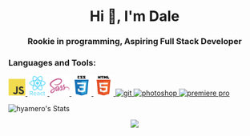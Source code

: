<h1 align="center">Hi 👋, I'm Dale</h1>
<h3 align="center">Rookie in programming, Aspiring Full Stack Developer</h3>

<h3 align="left">Languages and Tools:</h3>
<p align="left">
  <a
    href="https://developer.mozilla.org/en-US/docs/Web/JavaScript"
    target="_blank"
  >
    <img
      src="https://raw.githubusercontent.com/devicons/devicon/master/icons/javascript/javascript-original.svg"
      alt="javascript"
      width="34"
      height="34"
    />
  </a>
    <a href="https://reactjs.org/" target="_blank">
      <img
        src="https://raw.githubusercontent.com/devicons/devicon/master/icons/react/react-original-wordmark.svg"
        alt="react"
        width="40"
        height="40"
      />
    </a>
      <a href="https://sass-lang.com" target="_blank">
        <img
          src="https://raw.githubusercontent.com/devicons/devicon/master/icons/sass/sass-original.svg"
          alt="sass"
          width="40"
          height="40"
        />
      </a>
    </a>
    <a href="https://www.w3schools.com/css/" target="_blank">
      <img
        src="https://raw.githubusercontent.com/devicons/devicon/master/icons/css3/css3-original-wordmark.svg"
        alt="css3"
        width="40"
        height="40"
      />
      <a href="https://www.w3.org/html/" target="_blank">
        <img
          src="https://raw.githubusercontent.com/devicons/devicon/master/icons/html5/html5-original-wordmark.svg"
          alt="html5"
          width="40"
          height="40"
        />
      </a>
      <a href="https://git-scm.com/" target="_blank">
        <img
          src="https://www.vectorlogo.zone/logos/git-scm/git-scm-icon.svg"
          alt="git"
          width="36"
          height="36"
        />
      </a>
    <a href="https://www.photoshop.com/en" target="_blank">
      <img
        src="https://cdn4.iconfinder.com/data/icons/logos-and-brands/512/23_Photoshop_Adobe_logo_logos-128.png"
        alt="photoshop"
        width="35"
        height="35"
      />
  </a>
    <a href="https://www.adobe.com/sea/products/premiere.html" target="_blank">
      <img
        src="https://cdn4.iconfinder.com/data/icons/adobe-apps/512/Premiere_pro-128.png"
        alt="premiere pro"
        width="40"
        height="40"
      />
  </a>
</p>

![hyamero's Stats](https://github-readme-stats.vercel.app/api?username=hyamero&theme=tokyonight&show_icons=true&hide_border=true&count_private=true)
<div align="center">  
  <img width="400" src="https://github-readme-stats.vercel.app/api/top-langs/?username=hyamero&layout=compact&theme=onedark&hide_border=true&hide=java,dart&title_color=58A6FF&icon_color=1F6FEB&text_color=C3D1D9&bg_color=0D1117%22" />
</div>



